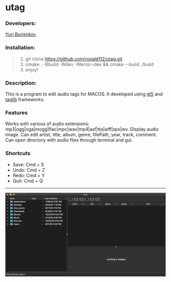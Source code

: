 # utag
### Developers:
[Yuri Burienkov](https://github.com/ronald112)

### Installation:
>1. git clone https://github.com/ronald112/utag.git
>2. cmake . -Bbuild -Wdev -Werror=dev && cmake --build ./build
>3. enjoy!

### Description:
This is a program to edit audio tags for MACOS. It developed using [qt5](https://github.com/qt/qt5) and [taglib](https://github.com/taglib/taglib) frameworks.

### Features
Works with various of audio extensions: mp3|ogg|oga|mogg|flac|mpc|wav|mp4|asf|tta|aiff|spx|wv. Display audio image. Can edit artist, title, album, genre, filePath, year, track, comment. Can open directory with audio files through terminal and gui.

### Shortcuts
<ul>
  <li>Save: Cmd + S</li>
  <li>Undo: Cmd + Z</li>
  <li>Redo: Cmd + Y</li>
  <li>Quit: Cmd + Q</li>  
</ul>

--------
![utag Main window view](demo/mainWindowView.png)
